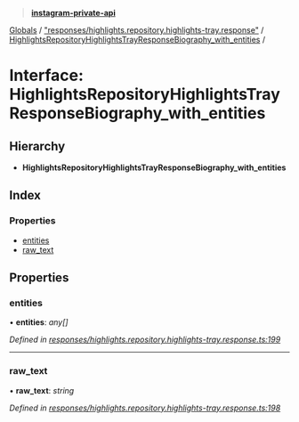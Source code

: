 > **[instagram-private-api](../README.md)**

[Globals](../README.md) / ["responses/highlights.repository.highlights-tray.response"](../modules/_responses_highlights_repository_highlights_tray_response_.md) / [HighlightsRepositoryHighlightsTrayResponseBiography_with_entities](_responses_highlights_repository_highlights_tray_response_.highlightsrepositoryhighlightstrayresponsebiography_with_entities.md) /

# Interface: HighlightsRepositoryHighlightsTrayResponseBiography_with_entities

## Hierarchy

* **HighlightsRepositoryHighlightsTrayResponseBiography_with_entities**

## Index

### Properties

* [entities](_responses_highlights_repository_highlights_tray_response_.highlightsrepositoryhighlightstrayresponsebiography_with_entities.md#entities)
* [raw_text](_responses_highlights_repository_highlights_tray_response_.highlightsrepositoryhighlightstrayresponsebiography_with_entities.md#raw_text)

## Properties

###  entities

• **entities**: *any[]*

*Defined in [responses/highlights.repository.highlights-tray.response.ts:199](https://github.com/dilame/instagram-private-api/blob/173bc62/src/responses/highlights.repository.highlights-tray.response.ts#L199)*

___

###  raw_text

• **raw_text**: *string*

*Defined in [responses/highlights.repository.highlights-tray.response.ts:198](https://github.com/dilame/instagram-private-api/blob/173bc62/src/responses/highlights.repository.highlights-tray.response.ts#L198)*